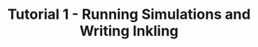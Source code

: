 ---
title: Tutorial 1 - Running Simulations and Writing Inkling

language_tabs:
    - inkling--exercise: Exercise
    - inkling--solution: Solution

toc_footers:
  -  <%= partial "partials/footer-links" %>    

includes:
  - tutorial1/overview.html.md
  - tutorial1/simulation.html.md
  - tutorial1/inkling.html.md
  - tutorial1/training.html.md
  - tutorial1/next-steps.html.md
  
search: true
---